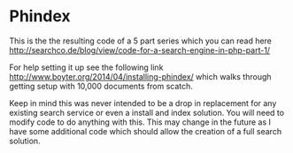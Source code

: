 Phindex
=======

This is the the resulting code of a 5 part series which you can read here http://searchco.de/blog/view/code-for-a-search-engine-in-php-part-1/

For help setting it up see the following link http://www.boyter.org/2014/04/installing-phindex/ which walks through getting setup with 10,000 documents from scatch.

Keep in mind this was never intended to be a drop in replacement for any existing search service or even a install and index solution. You will need to modify code to do anything with this. This may change in the future as I have some additional code which should allow the creation of a full search solution.
